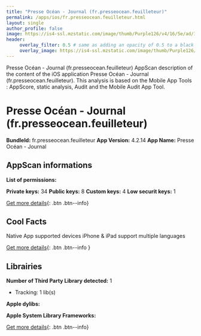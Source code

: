 ```yaml
---
title: "Presse Océan - Journal (fr.presseocean.feuilleteur)"
permalink: /apps/ios/fr.presseocean.feuilleteur.html
layout: single
author_profile: false
image: https://is4-ssl.mzstatic.com/image/thumb/Purple126/v4/16/5e/ad/165eadc4-ee9e-7c13-512e-ecb3d391700c/AppIcon-1x_U007emarketing-0-6-0-0-85-220.png/512x512bb.jpg
header: 
     overlay_filter: 0.5 # same as adding an opacity of 0.5 to a black background
     overlay_image: https://is4-ssl.mzstatic.com/image/thumb/Purple126/v4/16/5e/ad/165eadc4-ee9e-7c13-512e-ecb3d391700c/AppIcon-1x_U007emarketing-0-6-0-0-85-220.png/512x512bb.jpg
---
```

Presse Océan - Journal (fr.presseocean.feuilleteur) AppScan description of the content of the iOS application Presse Océan - Journal (fr.presseocean.feuilleteur). This analysis is based on the Mobile App Tools : AppScore, static analysis, Audit and the Mobile Audit App Tool.

# Presse Océan - Journal (fr.presseocean.feuilleteur)

**BundleId:** fr.presseocean.feuilleteur
**App Version:** 4.2.14
**App Name:** Presse Océan - Journal


## AppScan informations 

**List of permissions:** 
  
  
**Private keys:** 34
**Public keys:** 8
**Custom keys:** 4
**Low securit keys:** 1
  
[Get more details](/pricing.html){: .btn .btn--info}

## Cool Facts

Native App
supported devices iPhone & iPad
support multiple languages
  
[Get more details](/pricing.html){: .btn .btn--info }

## Librairies 
**Number of Third Party Library detected:** 1
- Tracking: 1 lib(s)


**Apple dylibs:**


**Apple System Library Frameworks:**


  
[Get more details](/pricing.html){: .btn .btn--info}


